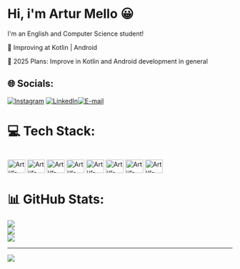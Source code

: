 # Hi, i'm Artur Mello 😀
I'm an English and Computer Science student!

🌱 Improving at Kotlin | Android

🥅 2025 Plans: Improve in Kotlin and Android development in general

## 🌐 Socials:
[![Instagram](https://img.shields.io/badge/Instagram-%23E4405F.svg?logo=Instagram&logoColor=white)](https://instagram.com/@_euart) [![LinkedIn](https://img.shields.io/badge/LinkedIn-%230077B5.svg?logo=linkedin&logoColor=white)](https://www.linkedin.com/in/artur-mello-gon%C3%A7alves-7bb90520a/)[![E-mail](https://img.shields.io/badge/-Email-000?style=for-the-badge&logo=microsoft-outlook&logoColor=007BFF)](mailto:arturmellog19@gmail.com)

# 💻 Tech Stack:
<div style = "display: inline_block"><br>
          <img align="center" alt="Artur-Kotlin " height="30" width="40" src="https://cdn.jsdelivr.net/gh/devicons/devicon@latest/icons/kotlin/kotlin-original.svg" />
          <img align="center" alt="Artur-Java " height="30" width="40" src="https://cdn.jsdelivr.net/gh/devicons/devicon@latest/icons/java/java-original.svg" />
          <img align="center" alt="Artur-HTML " height="30" width="40" src="https://cdn.jsdelivr.net/gh/devicons/devicon@latest/icons/html5/html5-original.svg" />
          <img align="center" alt="Artur-CSS " height="30" width="40" src="https://cdn.jsdelivr.net/gh/devicons/devicon@latest/icons/css3/css3-original.svg" />
          <img align="center" alt="Artur-JetpackCompose " height="30" width="40" src="https://cdn.jsdelivr.net/gh/devicons/devicon@latest/icons/jetpackcompose/jetpackcompose-original.svg"/>
          <img align="center" alt="Artur-AndroidStudio " height="30" width="40" src="https://cdn.jsdelivr.net/gh/devicons/devicon@latest/icons/androidstudio/androidstudio-original.svg"/>
          <img align="center" alt="Artur-Git " height="30" width="40" src="https://cdn.jsdelivr.net/gh/devicons/devicon@latest/icons/git/git-original.svg" />
          <img align="center" alt="Artur-Firebase " height="30" width="40" src="https://cdn.jsdelivr.net/gh/devicons/devicon@latest/icons/firebase/firebase-original.svg" />
          
                     
##

# 📊 GitHub Stats:
![](https://github-readme-stats.vercel.app/api?username=arturmello&theme=dark&hide_border=true&include_all_commits=false&count_private=false)<br/>
![](https://github-readme-streak-stats.herokuapp.com/?user=arturmello&theme=dark&hide_border=true)<br/>
![](https://github-readme-stats.vercel.app/api/top-langs/?username=arturmello&theme=dark&hide_border=true&include_all_commits=false&count_private=false&layout=compact)

---
[![](https://visitcount.itsvg.in/api?id=arturmello&icon=0&color=0)](https://visitcount.itsvg.in)

<!-- Proudly created with GPRM ( https://gprm.itsvg.in ) -->
